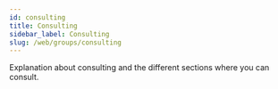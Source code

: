 ```yaml
---
id: consulting
title: Consulting
sidebar_label: Consulting
slug: /web/groups/consulting
---
```


Explanation about consulting and the different sections where you can consult.
